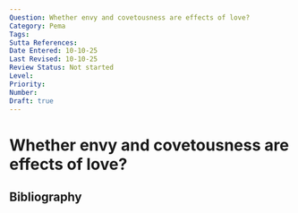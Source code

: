 ```yaml
---
Question: Whether envy and covetousness are effects of love?
Category: Pema
Tags: 
Sutta References: 
Date Entered: 10-10-25
Last Revised: 10-10-25
Review Status: Not started
Level: 
Priority: 
Number: 
Draft: true
---
```


# Whether envy and covetousness are effects of love?

## Bibliography

<!-- 

Notes:



-->